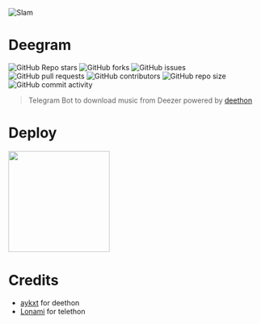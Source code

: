 ![Slam](https://telegra.ph/file/db03910496f06094f1f7a.jpg)
# Deegram
![GitHub Repo stars](https://img.shields.io/github/stars/breakdowns/deegram)
![GitHub forks](https://img.shields.io/github/forks/breakdowns/deegram)
![GitHub issues](https://img.shields.io/github/issues/breakdowns/deegram)
![GitHub pull requests](https://img.shields.io/github/issues-pr/breakdowns/deegram)
![GitHub contributors](https://img.shields.io/github/contributors/breakdowns/deegram)
![GitHub repo size](https://img.shields.io/github/repo-size/breakdowns/deegram)
![GitHub commit activity](https://img.shields.io/github/commit-activity/m/breakdowns/deegram)

> Telegram Bot to download music from Deezer powered by [deethon](https://github.com/deethon)

# Deploy
<p><a href="https://heroku.com/deploy?template=https://github.com/geekggle/deegram"> <img src="https://img.shields.io/badge/Deploy%20To%20Heroku-blueviolet?style=for-the-badge&logo=heroku" width="200""/></a></p>

# Credits
- [aykxt](https://github.com/aykxt) for deethon
- [Lonami](https://github.com/Lonami) for telethon
